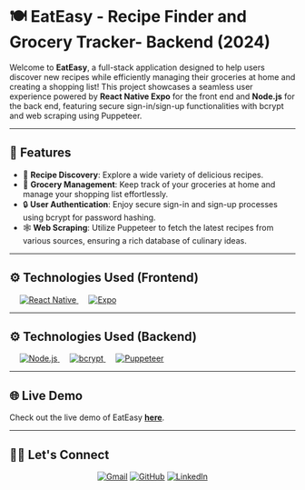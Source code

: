 # 🍽️ EatEasy - Recipe Finder and Grocery Tracker- Backend (2024)

Welcome to **EatEasy**, a full-stack application designed to help users discover new recipes while efficiently managing their groceries at home and creating a shopping list! This project showcases a seamless user experience powered by **React Native Expo** for the front end and **Node.js** for the back end, featuring secure sign-in/sign-up functionalities with bcrypt and web scraping using Puppeteer.

---

## 🚀 Features

- 🍲 **Recipe Discovery**: Explore a wide variety of delicious recipes.
- 🛒 **Grocery Management**: Keep track of your groceries at home and manage your shopping list effortlessly.
- 🔒 **User Authentication**: Enjoy secure sign-in and sign-up processes using bcrypt for password hashing.
- 🕸️ **Web Scraping**: Utilize Puppeteer to fetch the latest recipes from various sources, ensuring a rich database of culinary ideas.

---

## ⚙️ Technologies Used (Frontend)

&emsp;
<a href="https://reactnative.dev/" target="_blank">
  <img alt="React Native" src="https://img.shields.io/badge/React%20Native-%2320232a.svg?style=for-the-badge&logo=reactnative&logoColor=61DAFB">
</a>
&emsp;
<a href="https://docs.expo.dev/" target="_blank">
  <img alt="Expo" src="https://img.shields.io/badge/Expo-1B1F29.svg?style=for-the-badge&logo=expo&logoColor=white">
</a>

---
## ⚙️ Technologies Used (Backend)

&emsp;
<a href="https://nodejs.org/" target="_blank">
  <img alt="Node.js" src="https://img.shields.io/badge/Node.js-339933.svg?style=for-the-badge&logo=node.js&logoColor=white">
</a>
&emsp;
<a href="https://www.npmjs.com/package/bcrypt" target="_blank">
  <img alt="bcrypt" src="https://img.shields.io/badge/bcrypt-%23333333.svg?style=for-the-badge&logo=security&logoColor=white">
</a>
&emsp;
<a href="https://pptr.dev/" target="_blank">
  <img alt="Puppeteer" src="https://img.shields.io/badge/Puppeteer-%23333.svg?style=for-the-badge&logo=puppeteer&logoColor=white">
</a>

---

## 🌐 Live Demo

Check out the live demo of EatEasy [**here**](https://your-demo-link-here.com).

---

## 🙋‍♂️ Let's Connect

<p align="center">
<a href="mailto:liel1939@gmail.com"><img src="https://img.icons8.com/bubbles/50/000000/gmail.png" alt="Gmail"/></a>
<a href="https://github.com/lielbsh"><img src="https://img.icons8.com/bubbles/50/000000/github.png" alt="GitHub"/></a>
<a href="https://www.linkedin.com/in/liel-benshmuel/"><img src="https://img.icons8.com/bubbles/50/000000/linkedin.png" alt="LinkedIn"/></a>
</p> 

